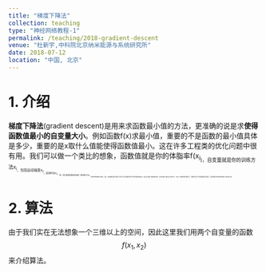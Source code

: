 ```yaml
---
title: "梯度下降法"
collection: teaching
type: "神经网络教程-1"
permalink: /teaching/2018-gradient-descent
venue: "杜新宇,中科院北京纳米能源与系统研究所"
date: 2018-07-12
location: "中国, 北京"
---
```


<script type="text/javascript" src="http://cdn.mathjax.org/mathjax/latest/MathJax.js?config=default"></script>

# 1. 介绍

**梯度下降法**(gradient descent)是用来求函数最小值的方法，更准确的说是求**使得函数值最小的自变量大小**。例如函数f(x)求最小值，重要的不是函数的最小值具体是多少，重要的是x取什么值能使得函数值最小。这在许多工程类的优化问题中很有用。我们可以做一个类比的想象，函数值就是你的体脂率f(x<sub>i<sub>)，自变量就是你的训练方法x<sub>i<sub>，包括运动强度x<sub>1<sub>，运动时长x<sub>2<sub>....等。真正重要的事情是找到一种训练方法x<sub>i<sub>，使得你的体脂率f(x)最低。当然，自变量数目很少的情况下我们可以用函数求导的方法找到函数的极值点。但是当自变量个数很多的时候（比如自变量个数为百万或者千万，这在人工神经网络中很常见），用解析的方法计算函数极值开销极大。因此需要应用更加高效的梯度下降法来计算。

# 2. 算法

由于我们实在无法想象一个三维以上的空间，因此这里我们用两个自变量的函数$$f(x_1,x_2)$$来介绍算法。
